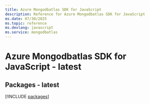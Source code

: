 ```yaml
---
title: Azure Mongodbatlas SDK for JavaScript
description: Reference for Azure Mongodbatlas SDK for JavaScript
ms.date: 07/30/2025
ms.topic: reference
ms.devlang: javascript
ms.service: mongodbatlas
---
```

# Azure Mongodbatlas SDK for JavaScript - latest
## Packages - latest
[!INCLUDE [packages](mongodbatlas-index.md)]